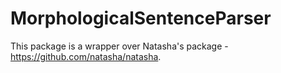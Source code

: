 # MorphologicalSentenceParser
This package is a wrapper over Natasha's package - https://github.com/natasha/natasha.
